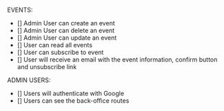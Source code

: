 EVENTS:

- [] Admin User can create an event
- [] Admin User can delete an event
- [] Admin User can update an event
- [] User can read all events
- [] User can subscribe to event
- [] User will receive an email with the event information, confirm button and unsubscribe link

ADMIN USERS:

- [] Users will authenticate with Google
- [] Users can see the back-office routes